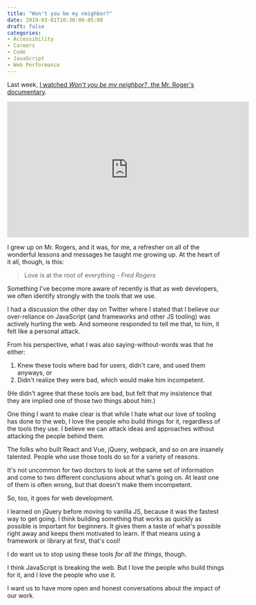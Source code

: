 ```yaml
---
title: "Won't you be my neighbor?"
date: 2019-03-01T10:30:00-05:00
draft: false
categories:
- Accessibility
- Careers
- Code
- JavaScript
- Web Performance
---
```


Last week, [I watched *Won't you be my neighbor?*, the Mr. Roger's documentary](https://www.youtube.com/watch?v=FhwktRDG_aQ).

<iframe width="560" height="315" src="https://www.youtube.com/embed/FhwktRDG_aQ" frameborder="0" allow="accelerometer; autoplay; encrypted-media; gyroscope; picture-in-picture" allowfullscreen></iframe>

I grew up on Mr. Rogers, and it was, for me, a refresher on all of the wonderful lessons and messages he taught me growing up. At the heart of it all, though, is this:

> Love is at the root of everything
> <cite>- Fred Rogers</cite>

Something I've become more aware of recently is that as web developers, we often identify strongly with the tools that we use.

I had a discussion the other day on Twitter where I stated that I believe our over-reliance on JavaScript (and frameworks and other JS tooling) was actively hurting the web. And someone responded to tell me that, to him, it felt like a personal attack.

From his perspective, what I was also saying-without-words was that he either:

1. Knew these tools where bad for users, didn't care, and used them anyways, or
2. Didn't realize they were bad, which would make him incompetent.

(He didn't agree that these tools are bad, but felt that my insistence that they are implied one of those two things about him.)

One thing I want to make clear is that while I hate what our love of tooling has done to the web, I love the people who build things for it, regardless of the tools they use. I believe we can attack ideas and approaches without attacking the people behind them.

The folks who built React and Vue, jQuery, webpack, and so on are insanely talented. People who use those tools do so for a variety of reasons.

It's not uncommon for two doctors to look at the same set of information and come to two different conclusions about what's going on. At least one of them is often wrong, but that doesn't make them incompetent.

So, too, it goes for web development.

I learned on jQuery before moving to vanilla JS, because it was the fastest way to get going. I think building something that works as quickly as possible is important for beginners. It gives them a taste of what's possible right away and keeps them motivated to learn. If that means using a framework or library at first, that's cool!

I do want us to stop using these tools *for all the things*, though.

I think JavaScript is breaking the web. But I love the people who build things for it, and I love the people who use it.

I want us to have more open and honest conversations about the impact of our work.